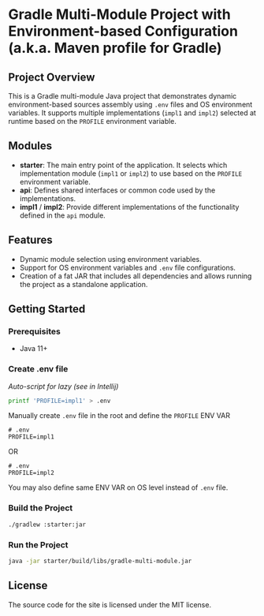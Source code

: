 # Gradle Multi-Module Project with Environment-based Configuration (a.k.a. Maven profile for Gradle)

## Project Overview
This is a Gradle multi-module Java project that demonstrates dynamic environment-based sources assembly using `.env` files and OS environment variables. It supports multiple implementations (`impl1` and `impl2`) selected at runtime based on the `PROFILE` environment variable.

## Modules
- **starter**: The main entry point of the application. It selects which implementation module (`impl1` or `impl2`) to use based on the `PROFILE` environment variable.
- **api**: Defines shared interfaces or common code used by the implementations.
- **impl1** / **impl2**: Provide different implementations of the functionality defined in the `api` module.

## Features
- Dynamic module selection using environment variables.
- Support for OS environment variables and `.env` file configurations.
- Creation of a fat JAR that includes all dependencies and allows running the project as a standalone application.

## Getting Started

### Prerequisites
- Java 11+

### Create .env file
*Auto-script for lazy (see in Intellij)*
```bash
printf 'PROFILE=impl1' > .env
```
Manually create `.env` file in the root and define the `PROFILE` ENV VAR
```
# .env
PROFILE=impl1
```
OR
```
# .env
PROFILE=impl2
```

You may also define same ENV VAR on OS level instead of `.env` file.

### Build the Project
```bash 
./gradlew :starter:jar
```

### Run the Project
```bash
java -jar starter/build/libs/gradle-multi-module.jar
```

## License
The source code for the site is licensed under the MIT license.


